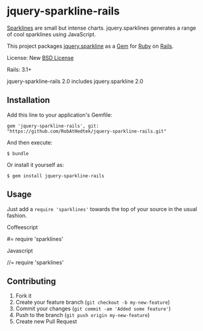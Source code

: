 jquery-sparkline-rails
=======================

[Sparklines](http://www.edwardtufte.com/bboard/q-and-a-fetch-msg?msg_id=0001OR)
are small but intense charts. jquery.sparklines generates a range
of cool sparklines using JavaScript. 

This project packages [jquery.sparkline](https://github.com/gwatts/jquery.sparkline)
as a [Gem](http://rubygems.org/) for [Ruby](http://www.ruby-lang.org) on
[Rails](http://rubyonrails.org/).

License: New [BSD License](http://opensource.org/licenses/bsd-3-clause)

Rails: 3.1+

jquery-sparkline-rails 2.0 includes jquery.sparkline 2.0


## Installation

Add this line to your application's Gemfile:

    gem 'jquery-sparkline-rails', git: "https://github.com/RobAtHedtek/jquery-sparkline-rails.git"


And then execute:

    $ bundle

Or install it yourself as:

    $ gem install jquery-sparkline-rails

## Usage

Just add a `require 'sparklines'` towards the top of your source in the usual fashion.

Coffeescript

   #= require 'sparklines'

Javascript

  //= require 'sparklines'

## Contributing

1. Fork it
2. Create your feature branch (`git checkout -b my-new-feature`)
3. Commit your changes (`git commit -am 'Added some feature'`)
4. Push to the branch (`git push origin my-new-feature`)
5. Create new Pull Request


